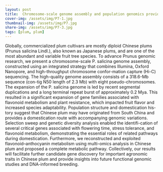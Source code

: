 ```yaml
---
layout: post
title:  Chromosome-scale genome assembly and population genomics provide insights into the adaptation,domestication, and flavonoid metabolism of Chinese plum
cover-img: /assets/img/P7-1.jpg
thumbnail-img: /assets/img/P7.jpg
share-img: /assets/img/P7-3.jpg
tags: [plum, plum]
---
```


Globally, commercialized plum cultivars are mostly diploid Chinese plums (Prunus salicina Lindl.), also known as Japanese plums, and are one of the most abundant and variable fruit tree species. To advance Prunus genomic research, we present a chromosome-scale P. salicina genome assembly, constructed using an integrated strategy that combines Illumina, Oxford Nanopore, and high-throughput chromosome confor-mation capture (Hi-C) sequencing. The high-quality genome assembly consists of a 318.6-Mb sequence (con-tig N50 length of 2.3 Mb) with eight pseudo-chromosomes. The expansion of the P. salicina genome is led by recent segmental duplications and a long terminal repeat burst of approximately 0.2 Mya. This resulted in a significant expansion of gene families associated with flavonoid metabolism and plant resistance, which impacted fruit flavor and increased species adaptability. Population structure and domestication his-tory suggest that Chinese plum may have originated from South China and provides a domestication route with accompanying genomic variations. Selection sweep and genetic diversity analysis enabled the identifi-cation of several critical genes associated with flowering time, stress tolerance, and flavonoid metabolism, demonstrating the essential roles of related pathways during domestication. Furthermore, we reconstructed and exploited flavonoid–anthocyanin metabolism using multi-omics analysis in Chinese plum and proposed a complete metabolic pathway. Collectively, our results will facilitate further candidate gene discovery for important agronomic traits in Chinese plum and provide insights into future functional genomic studies and DNA-informed breeding.